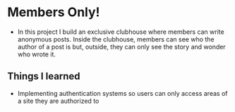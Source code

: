 # Members Only!
* In this project I build an exclusive clubhouse where members can write anonymous posts. Inside the clubhouse, members can see who the author of a post is but, outside, they can only see the story and wonder who wrote it.

## Things I learned
* Implementing authentication systems so users can only access areas of a site they are authorized to


